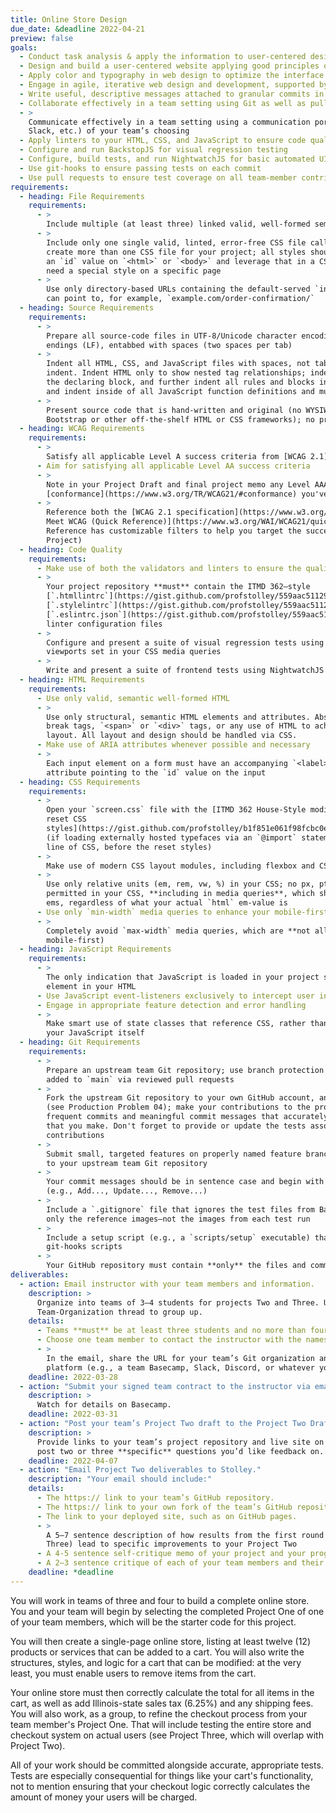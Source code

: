 ```yaml
---
title: Online Store Design
due_date: &deadline 2022-04-21
preview: false
goals:
  - Conduct task analysis & apply the information to user-centered design
  - Design and build a user-centered website applying good principles of design
  - Apply color and typography in web design to optimize the interface
  - Engage in agile, iterative web design and development, supported by version control
  - Write useful, descriptive messages attached to granular commits in a version control system
  - Collaborate effectively in a team setting using Git as well as pull requests on GitHub
  - >
    Communicate effectively in a team setting using a communication portal (Basecamp, Discord,
    Slack, etc.) of your team’s choosing
  - Apply linters to your HTML, CSS, and JavaScript to ensure code quality
  - Configure and run BackstopJS for visual regression testing
  - Configure, build tests, and run NightwatchJS for basic automated UI testing
  - Use git-hooks to ensure passing tests on each commit
  - Use pull requests to ensure test coverage on all team-member contributions
requirements:
  - heading: File Requirements
    requirements:
      - >
        Include multiple (at least three) linked valid, well-formed semantic HTML files
      - >
        Include only one single valid, linted, error-free CSS file called `screen.css`. **Do not**
        create more than one CSS file for your project; all styles should be in the same file. Use
        an `id` value on `<html>` or `<body>` and leverage that in a CSS descendant selector if you
        need a special style on a specific page
      - >
        Use only directory-based URLs containing the default-served `index.html` file, so that you
        can point to, for example, `example.com/order-confirmation/`
  - heading: Source Requirements
    requirements:
      - >
        Prepare all source-code files in UTF-8/Unicode character encoding with Unix-style line
        endings (LF), entabbed with spaces (two spaces per tab)
      - >
        Indent all HTML, CSS, and JavaScript files with spaces, not tabs. Use 2 spaces per level of
        indent. Indent HTML only to show nested tag relationships; indent all CSS style rules inside
        the declaring block, and further indent all rules and blocks inside of your media queries;
        and indent inside of all JavaScript function definitions and multiline object literals
      - >
        Present source code that is hand-written and original (no WYSIWYGs or code-generators, no
        Bootstrap or other off-the-shelf HTML or CSS frameworks); no presentational classes
  - heading: WCAG Requirements
    requirements:
      - >
        Satisfy all applicable Level A success criteria from [WCAG 2.1](https://www.w3.org/TR/WCAG21/)
      - Aim for satisfying all applicable Level AA success criteria
      - >
        Note in your Project Draft and final project memo any Level AAA
        [conformance](https://www.w3.org/TR/WCAG21/#conformance) you've achieved
      - >
        Reference both the [WCAG 2.1 specification](https://www.w3.org/TR/WCAG21/) and the [How to
        Meet WCAG (Quick Reference)](https://www.w3.org/WAI/WCAG21/quickref/) (hint: the Quick
        Reference has customizable filters to help you target the success criteria relevant to your
        Project)
  - heading: Code Quality
    requirements:
      - Make use of both the validators and linters to ensure the quality of both your HTML and CSS
      - >
        Your project repository **must** contain the ITMD 362–style
        [`.htmllintrc`](https://gist.github.com/profstolley/559aac5112928c7c24c628c6305b70b8#file-htmllintrc),
        [`.stylelintrc`](https://gist.github.com/profstolley/559aac5112928c7c24c628c6305b70b8#file-stylelintrc), and
        [`.eslintrc.json`](https://gist.github.com/profstolley/559aac5112928c7c24c628c6305b70b8#file-eslintrc-json)
        linter configuration files
      - >
        Configure and present a suite of visual regression tests using BackstopJS, anchored to the
        viewports set in your CSS media queries
      - >
        Write and present a suite of frontend tests using NightwatchJS
  - heading: HTML Requirements
    requirements:
      - Use only valid, semantic well-formed HTML
      - >
        Use only structural, semantic HTML elements and attributes. Absolutely no table markup,
        break tags, `<span>` or `<div>` tags, or any use of HTML to achieve a particular page
        layout. All layout and design should be handled via CSS.
      - Make use of ARIA attributes whenever possible and necessary
      - >
        Each input element on a form must have an accompanying `<label>` element, with a `for`
        attribute pointing to the `id` value on the input
  - heading: CSS Requirements
    requirements:
      - >
        Open your `screen.css` file with the [ITMD 362 House-Style modified, minified Eric Meyer
        reset CSS
        styles](https://gist.github.com/profstolley/b1f851e061f98fcbc0e41d39adc32847#file-reset-min-css)
        (if loading externally hosted typefaces via an `@import` statement, that must be your first
        line of CSS, before the reset styles)
      - >
        Make use of modern CSS layout modules, including flexbox and CSS grid
      - >
        Use only relative units (em, rem, vw, %) in your CSS; no px, pt, or other absolute units are
        permitted in your CSS, **including in media queries**, which should be calculated as 16px
        ems, regardless of what your actual `html` em-value is
      - Use only `min-width` media queries to enhance your mobile-first styles for larger screens
      - >
        Completely avoid `max-width` media queries, which are **not allowed** (they are not
        mobile-first)
  - heading: JavaScript Requirements
    requirements:
      - >
        The only indication that JavaScript is loaded in your project should be a single `<script>`
        element in your HTML
      - Use JavaScript event-listeners exclusively to intercept user interactions on your project
      - Engage in appropriate feature detection and error handling
      - >
        Make smart use of state classes that reference CSS, rather than embedding style values in
        your JavaScript itself
  - heading: Git Requirements
    requirements:
      - >
        Prepare an upstream team Git repository; use branch protection to ensure code only gets
        added to `main` via reviewed pull requests
      - >
        Fork the upstream Git repository to your own GitHub account, and clone it to your computer
        (see Production Problem 04); make your contributions to the project on feature branches with
        frequent commits and meaningful commit messages that accurately reflect each set of changes
        that you make. Don't forget to provide or update the tests associated with your
        contributions
      - >
        Submit small, targeted features on properly named feature branches as GitHub pull requests
        to your upstream team Git repository
      - >
        Your commit messages should be in sentence case and begin with a verb in the imperative mood
        (e.g., Add..., Update..., Remove...)
      - >
        Include a `.gitignore` file that ignores the test files from BackstopJS; you should commit
        only the reference images—not the images from each test run
      - >
        Include a setup script (e.g., a `scripts/setup` executable) that symbolically links your
        git-hooks scripts
      - >
        Your GitHub repository must contain **only** the files and commits from this project
deliverables:
  - action: Email instructor with your team members and information.
    description: >
      Organize into teams of 3–4 students for projects Two and Three. Use Basecamp and the
      Team-Organization thread to group up.
    details:
      - Teams **must** be at least three students and no more than four students
      - Choose one team member to contact the instructor with the names of your team members
      - >
        In the email, share the URL for your team’s Git organization and your chosen communication
        platform (e.g., a team Basecamp, Slack, Discord, or whatever your team has opted to use)
    deadline: 2022-03-28
  - action: "Submit your signed team contract to the instructor via email"
    description: >
      Watch for details on Basecamp.
    deadline: 2022-03-31
  - action: "Post your team’s Project Two draft to the Project Two Drafts board on Basecamp."
    description: >
      Provide links to your team’s project repository and live site on GitHub Pages. Include in your
      post two or three **specific** questions you’d like feedback on.
    deadline: 2022-04-07
  - action: "Email Project Two deliverables to Stolley."
    description: "Your email should include:"
    details:
      - The https:// link to your team’s GitHub repository.
      - The https:// link to your own fork of the team’s GitHub repository.
      - The link to your deployed site, such as on GitHub pages.
      - >
        A 5–7 sentence description of how results from the first round of usability testing (Project
        Three) lead to specific improvements to your Project Two
      - A 4-5 sentence self-critique memo of your project and your progress in class to this point
      - A 2–3 sentence critique of each of your team members and their contributions to this project
    deadline: *deadline
---
```


You will work in teams of three and four to build a complete online store. You and your team will
begin by selecting the completed Project One of one of your team members, which will be the starter
code for this project.

You will then create a single-page online store, listing at least twelve (12) products or
services that can be added to a cart. You will also write the structures, styles, and logic for a
cart that can be modified: at the very least, you must enable users to remove items from
the cart.

Your online store must then correctly calculate the total for all items in the cart, as well as add
Illinois-state sales tax (6.25%) and any shipping fees. You will also work, as a group, to refine
the checkout process from your team member's Project One. That will include testing the entire store
and checkout system on actual users (see Project Three, which will overlap with Project Two).

All of your work should be committed alongside accurate, appropriate tests. Tests are especially
consequential for things like your cart's functionality, not to mention ensuring that your checkout
logic correctly calculates the amount of money your users will be charged.

